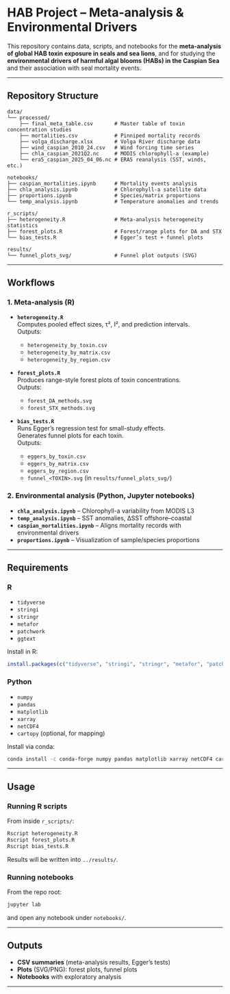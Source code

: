 # HAB Project – Meta-analysis & Environmental Drivers

This repository contains data, scripts, and notebooks for the **meta-analysis of global HAB toxin exposure in seals and sea lions**, and for studying the **environmental drivers of harmful algal blooms (HABs) in the Caspian Sea** and their association with seal mortality events.

---

## Repository Structure

```
data/
└── processed/
    ├── final_meta_table.csv       # Master table of toxin concentration studies
    ├── mortalities.csv            # Pinniped mortality records
    ├── volga_discharge.xlsx       # Volga River discharge data
    ├── wind_caspian_2010_24.csv   # Wind forcing time series
    ├── chla_caspian_2021Q2.nc     # MODIS chlorophyll-a (example)
    └── era5_caspian_2025_04_06.nc # ERA5 reanalysis (SST, winds, etc.)

notebooks/
├── caspian_mortalities.ipynb      # Mortality events analysis
├── chla_analysis.ipynb            # Chlorophyll-a satellite data
├── proportions.ipynb              # Species/matrix proportions
└── temp_analysis.ipynb            # Temperature anomalies and trends

r_scripts/
├── heterogeneity.R                # Meta-analysis heterogeneity statistics
├── forest_plots.R                 # Forest/range plots for DA and STX
└── bias_tests.R                   # Egger’s test + funnel plots

results/
└── funnel_plots_svg/              # Funnel plot outputs (SVG)
```

---

## Workflows

### 1. Meta-analysis (R)
- **`heterogeneity.R`**  
  Computes pooled effect sizes, τ², I², and prediction intervals.  
  Outputs:
  - `heterogeneity_by_toxin.csv`
  - `heterogeneity_by_matrix.csv`
  - `heterogeneity_by_region.csv`

- **`forest_plots.R`**  
  Produces range-style forest plots of toxin concentrations.  
  Outputs:
  - `forest_DA_methods.svg`
  - `forest_STX_methods.svg`

- **`bias_tests.R`**  
  Runs Egger’s regression test for small-study effects.  
  Generates funnel plots for each toxin.  
  Outputs:
  - `eggers_by_toxin.csv`
  - `eggers_by_matrix.csv`
  - `eggers_by_region.csv`
  - `funnel_<TOXIN>.svg` (in `results/funnel_plots_svg/`)

### 2. Environmental analysis (Python, Jupyter notebooks)
- **`chla_analysis.ipynb`** – Chlorophyll-a variability from MODIS L3  
- **`temp_analysis.ipynb`** – SST anomalies, ΔSST offshore–coastal  
- **`caspian_mortalities.ipynb`** – Aligns mortality records with environmental drivers  
- **`proportions.ipynb`** – Visualization of sample/species proportions  

---

## Requirements

### R
- `tidyverse`
- `stringi`
- `stringr`
- `metafor`
- `patchwork`
- `ggtext`

Install in R:

```r
install.packages(c("tidyverse", "stringi", "stringr", "metafor", "patchwork", "ggtext"))
```

### Python
- `numpy`
- `pandas`
- `matplotlib`
- `xarray`
- `netCDF4`
- `cartopy` (optional, for mapping)

Install via conda:

```bash
conda install -c conda-forge numpy pandas matplotlib xarray netCDF4 cartopy
```

---

## Usage

### Running R scripts

From inside `r_scripts/`:

```bash
Rscript heterogeneity.R
Rscript forest_plots.R
Rscript bias_tests.R
```

Results will be written into `../results/`.

### Running notebooks

From the repo root:

```bash
jupyter lab
```

and open any notebook under `notebooks/`.

---

## Outputs

- **CSV summaries** (meta-analysis results, Egger’s tests)  
- **Plots** (SVG/PNG): forest plots, funnel plots  
- **Notebooks** with exploratory analysis  

---

